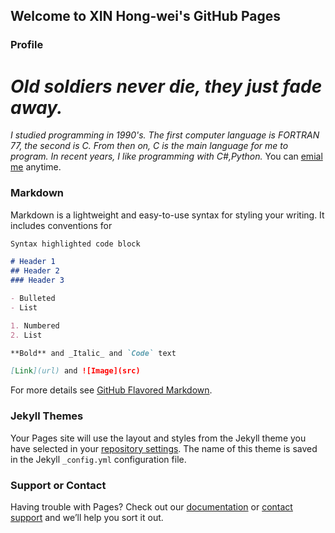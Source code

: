 ## Welcome to XIN Hong-wei's GitHub Pages

### Profile
# _**Old soldiers never die, they just fade away**._ 
_I studied programming in 1990's. The first computer language is FORTRAN 77, the second is C. From then on, C is the main language for me to program. In recent years, I like programming with C#,Python._
You can [emial me](mailto:xinhw@me.com) anytime. 


### Markdown

Markdown is a lightweight and easy-to-use syntax for styling your writing. It includes conventions for

```markdown
Syntax highlighted code block

# Header 1
## Header 2
### Header 3

- Bulleted
- List

1. Numbered
2. List

**Bold** and _Italic_ and `Code` text

[Link](url) and ![Image](src)
```

For more details see [GitHub Flavored Markdown](https://guides.github.com/features/mastering-markdown/).

### Jekyll Themes

Your Pages site will use the layout and styles from the Jekyll theme you have selected in your [repository settings](https://github.com/xinhw/xinhw.github.com/settings). The name of this theme is saved in the Jekyll `_config.yml` configuration file.

### Support or Contact

Having trouble with Pages? Check out our [documentation](https://help.github.com/categories/github-pages-basics/) or [contact support](https://github.com/contact) and we’ll help you sort it out.

